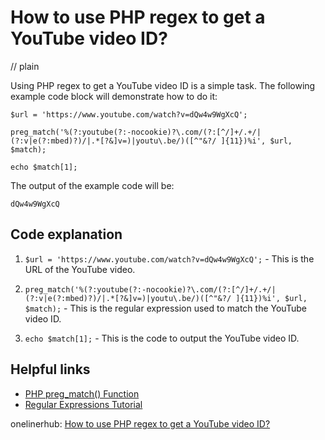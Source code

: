 # How to use PHP regex to get a YouTube video ID?
// plain

Using PHP regex to get a YouTube video ID is a simple task. The following example code block will demonstrate how to do it:
```
$url = 'https://www.youtube.com/watch?v=dQw4w9WgXcQ';

preg_match('%(?:youtube(?:-nocookie)?\.com/(?:[^/]+/.+/|(?:v|e(?:mbed)?)/|.*[?&]v=)|youtu\.be/)([^"&?/ ]{11})%i', $url, $match);

echo $match[1];
```
The output of the example code will be:
```
dQw4w9WgXcQ
```
## Code explanation


1. `$url = 'https://www.youtube.com/watch?v=dQw4w9WgXcQ';` - This is the URL of the YouTube video.

2. `preg_match('%(?:youtube(?:-nocookie)?\.com/(?:[^/]+/.+/|(?:v|e(?:mbed)?)/|.*[?&]v=)|youtu\.be/)([^"&?/ ]{11})%i', $url, $match);` - This is the regular expression used to match the YouTube video ID.

3. `echo $match[1];` - This is the code to output the YouTube video ID.

## Helpful links

- [PHP preg_match() Function](https://www.w3schools.com/php/func_preg_match.asp)
- [Regular Expressions Tutorial](https://www.regular-expressions.info/tutorial.html)

onelinerhub: [How to use PHP regex to get a YouTube video ID?](https://onelinerhub.com/php-regex/how-to-use-php-regex-to-get-a-youtube-video-id)